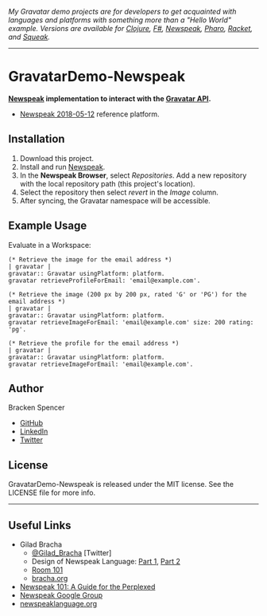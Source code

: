 _My Gravatar demo projects are for developers to get acquainted with languages and platforms with something more than a "Hello World" example. Versions are available for [Clojure](https://github.com/brackendev/GravatarDemo-Clojure), [F#](https://github.com/brackendev/GravatarDemo-FSharp), [Newspeak](https://github.com/brackendev/GravatarDemo-Newspeak), [Pharo](https://github.com/brackendev/GravatarDemo-Pharo), [Racket](https://github.com/brackendev/GravatarDemo-Racket), and [Squeak](https://github.com/brackendev/GravatarDemo-Squeak)._

- - -

GravatarDemo-Newspeak
===================
**[Newspeak](http://www.newspeaklanguage.org/) implementation to interact with the [Gravatar API](https://en.gravatar.com/site/implement/).**

* [Newspeak 2018-05-12](http://www.newspeaklanguage.org/) reference platform.

## Installation

1. Download this project.
2. Install and run [Newspeak](http://www.newspeaklanguage.org/).
3. In the **Newspeak Browser**, select _Repositories_. Add a new repository with the local repository path (this project's location).
4. Select the repository then select _revert_ in the _Image_ column.
5. After syncing, the Gravatar namespace will be accessible.

## Example Usage

Evaluate in a Workspace:

```newspeak
(* Retrieve the image for the email address *)
| gravatar |
gravatar:: Gravatar usingPlatform: platform.
gravatar retrieveProfileForEmail: 'email@example.com'.
```

```newspeak
(* Retrieve the image (200 px by 200 px, rated 'G' or 'PG') for the email address *)
| gravatar |
gravatar:: Gravatar usingPlatform: platform.
gravatar retrieveImageForEmail: 'email@example.com' size: 200 rating: 'pg'.
```

```newspeak
(* Retrieve the profile for the email address *)
| gravatar |
gravatar:: Gravatar usingPlatform: platform.
gravatar retrieveImageForEmail: 'email@example.com'.
```

## Author

Bracken Spencer

* [GitHub](https://www.github.com/brackendev)
* [LinkedIn](https://www.linkedin.com/in/brackenspencer/)
* [Twitter](https://twitter.com/brackendev)

## License

GravatarDemo-Newspeak is released under the MIT license. See the LICENSE file for more info.

- - -

## Useful Links

* Gilad Bracha
    * [@Gilad_Bracha](https://twitter.com/Gilad_Bracha) [Twitter]
    * Design of Newspeak Language: [Part 1](https://www.youtube.com/watch?v=UwkROn7OmNQ), [Part 2](https://www.youtube.com/watch?v=FAUUY4VQc8w)
    * [Room 101](https://gbracha.blogspot.com)
    * [bracha.org](http://www.bracha.org/)
* [Newspeak 101: A Guide for the Perplexed](https://medium.com/newspeak-documentation/newspeak-101-1fe7a924d726)
* [Newspeak Google Group](https://groups.google.com/forum/#!forum/newspeaklanguage)
* [newspeaklanguage.org](http://www.newspeaklanguage.org/)
